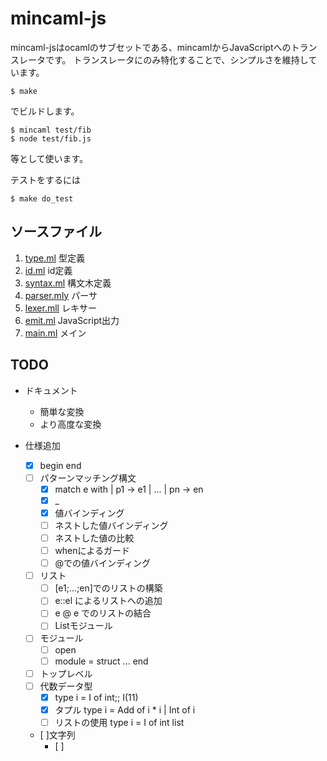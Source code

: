 # mincaml-js

mincaml-jsはocamlのサブセットである、mincamlからJavaScriptへのトランスレータです。
トランスレータにのみ特化することで、シンプルさを維持しています。

```
$ make
```
でビルドします。

```
$ mincaml test/fib
$ node test/fib.js
```
等として使います。

テストをするには

```
$ make do_test
```

## ソースファイル

1. [type.ml](type.ml) 型定義
2. [id.ml](id.ml) id定義
3. [syntax.ml](syntax.ml) 構文木定義
4. [parser.mly](parser.mly) パーサ
5. [lexer.mll](lexer.mll) レキサー
6. [emit.ml](emit.ml) JavaScript出力
7. [main.ml](main.ml) メイン

## TODO

- ドキュメント
    - 簡単な変換
    - より高度な変換

- 仕様追加
	- [x] begin end
    - [ ] パターンマッチング構文
        - [x] match e with | p1 -> e1 | ... | pn -> en
        - [x] _
        - [x] 値バインディング
        - [ ] ネストした値バインディング
        - [ ] ネストした値の比較
        - [ ] whenによるガード
        - [ ] @での値バインディング
    - [ ] リスト
    	- [ ] [e1;...;en]でのリストの構築
    	- [ ] e::el によるリストへの追加
    	- [ ] e @ e でのリストの結合
    	- [ ] Listモジュール
    - [ ] モジュール
    	- [ ] open
    	- [ ] module = struct ... end
    - [ ] トップレベル
    - [ ] 代数データ型
        - [x] type i = I of int;; I(11)
        - [x] タプル type i = Add of i * i | Int of i
        - [ ] リストの使用 type i = I of int list 
    - [ ]文字列
        - [ ]
